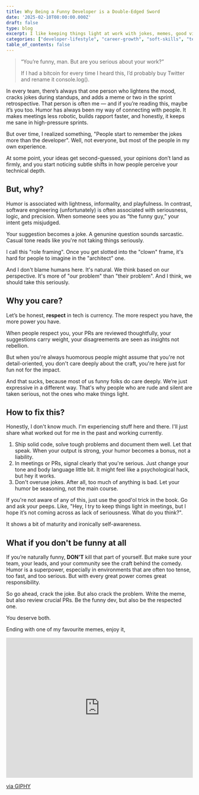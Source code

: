 ```yaml
---
title: Why Being a Funny Developer is a Double-Edged Sword
date: '2025-02-10T08:00:00.000Z'
draft: false
type: blog
excerpt: I like keeping things light at work with jokes, memes, good vibes. But sometimes people forget I ship code too, not just punchlines.
categories: ["developer-lifestyle", "career-growth", "soft-skills", "team-dynamics", "communication", "self-awareness", "dev-culture"]
table_of_contents: false
---
```


> “You’re funny, man. But are you serious about your work?”
> 
> If I had a bitcoin for every time I heard this, I’d probably buy Twitter and rename it console.log().

In every team, there’s always that one person who lightens the mood, cracks jokes during standups, and adds a meme or two in the sprint retrospective. That person is often me — and if you’re reading this, maybe it’s you too. Humor has always been my way of connecting with people. It makes meetings less robotic, builds rapport faster, and honestly, it keeps me sane in high-pressure sprints.

But over time, I realized something, "People start to remember the jokes more than the developer". Well, not everyone, but most of the people in my own experience.

At some point, your ideas get second-guessed, your opinions don’t land as firmly, and you start noticing subtle shifts in how people perceive your technical depth.

## But, why?
Humor is associated with lightness, informality, and playfulness. In contrast, software engineering (unfortunately) is often associated with seriousness, logic, and precision. When someone sees you as “the funny guy,” your intent gets misjudged.

Your suggestion becomes a joke. A genunine question sounds sarcastic. Casual tone reads like you're not taking things seriously.

I call this "role framing". Once you get slotted into the "clown" frame, it's hard for people to imagine in the "architect" one.

And I don't blame humans here. It's natural. We think based on our perspective. It's more of "our problem" than "their problem". And I think, we should take this seriously.

## Why you care?
Let’s be honest, **respect** in tech is currency. The more respect you have, the more power you have.

When people respect you, your PRs are reviewed thoughtfully, your suggestions carry weight, your disagreements are seen as insights not rebellion.

But when you're always huomorous people might assume that you're not detail-oriented, you don't care deeply about the craft, you're here just for fun not for the impact.

And that sucks, because most of us funny folks do care deeply. We’re just expressive in a different way. That's why people who are rude and silent are taken serious, not the ones who make things light.

## How to fix this?
Honestly, I don't know much. I'm experiencing stuff here and there. I'll just share what worked out for me in the past and working currently.

1. Ship solid code, solve tough problems and document them well. Let that speak. When your output is strong, your humor becomes a bonus, not a liability.
2. In meetings or PRs, signal clearly that you're serious. Just change your tone and body language little bit. It might feel like a psychological hack, but hey it works.
3. Don't overuse jokes. After all, too much of anything is bad. Let your humor be seasoning, not the main course.

If you're not aware of any of this, just use the good'ol trick in the book. Go and ask your peeps. Like, "Hey, I try to keep things light in meetings, but I hope it’s not coming across as lack of seriousness. What do you think?".

It shows a bit of maturity and ironically self-awareness.

## What if you don't be funny at all
If you’re naturally funny, **DON'T** kill that part of yourself. But make sure your team, your leads, and your community see the craft behind the comedy. Humor is a superpower, especially in environments that are often too tense, too fast, and too serious. But with every great power comes great responsibility.

So go ahead, crack the joke. But also crack the problem. Write the meme, but also review crucial PRs. Be the funny dev, but also be the respected one.

You deserve both.


Ending with one of my favourite memes, enjoy it,
<div style="width:100%;height:0;padding-bottom:75%;position:relative;"><iframe src="https://giphy.com/embed/11ISwbgCxEzMyY" width="100%" height="100%" style="position:absolute" frameBorder="0" class="giphy-embed" allowFullScreen></iframe></div><p><a href="https://giphy.com/gifs/reaction-mrw-11ISwbgCxEzMyY">via GIPHY</a></p>